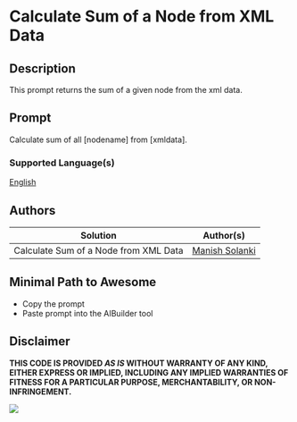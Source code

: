 # Calculate Sum of a Node from XML Data

## Description

This prompt returns the sum of a given node from the xml data.

## Prompt
Calculate sum of all [nodename] from [xmldata].
 

### Supported Language(s)

[English](./en-us/prompt.md)

## Authors

Solution|Author(s)
--------|---------
Calculate Sum of a Node from XML Data | [Manish Solanki](https://github.com/Solanki-Manish)

## Minimal Path to Awesome

* Copy the prompt
* Paste prompt into the AIBuilder tool

## Disclaimer

**THIS CODE IS PROVIDED *AS IS* WITHOUT WARRANTY OF ANY KIND, EITHER EXPRESS OR IMPLIED, INCLUDING ANY IMPLIED WARRANTIES OF FITNESS FOR A PARTICULAR PURPOSE, MERCHANTABILITY, OR NON-INFRINGEMENT.**

<img src="https://m365-visitor-stats.azurewebsites.net/powerplatform-prompts/samples/ai-builder/sum-node-xml" aria-hidden="true" />
